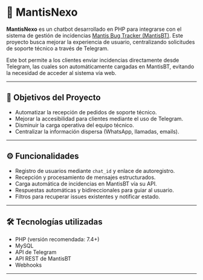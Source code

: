 # 🤖 MantisNexo

**MantisNexo** es un chatbot desarrollado en PHP para integrarse con el sistema de gestión de incidencias [Mantis Bug Tracker (MantisBT)](https://www.mantisbt.org/). Este proyecto busca mejorar la experiencia de usuario, centralizando solicitudes de soporte técnico a través de Telegram.

Este bot permite a los clientes enviar incidencias directamente desde Telegram, las cuales son automáticamente cargadas en MantisBT, evitando la necesidad de acceder al sistema vía web.

---

## 🧠 Objetivos del Proyecto

- Automatizar la recepción de pedidos de soporte técnico.
- Mejorar la accesibilidad para clientes mediante el uso de Telegram.
- Disminuir la carga operativa del equipo técnico.
- Centralizar la información dispersa (WhatsApp, llamadas, emails).

---

## ⚙️ Funcionalidades

- Registro de usuarios mediante `chat_id` y enlace de autoregistro.
- Recepción y procesamiento de mensajes estructurados.
- Carga automática de incidencias en MantisBT vía su API.
- Respuestas automáticas y bidireccionales para guiar al usuario.
- Filtros para recuperar issues existentes y notificar estado.

---

## 🛠️ Tecnologías utilizadas

- PHP (versión recomendada: 7.4+)
- MySQL
- API de Telegram
- API REST de MantisBT
- Webhooks

---
